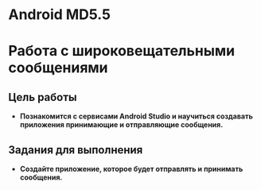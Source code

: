 # Android MD5.5

# Работа с широковещательными сообщениями

## Цель работы

- **Познакомится с сервисами Android Studio и научиться создавать приложения принимающие и отправляющие сообщения.**

## Задания для выполнения

- **Создайте приложение, которое будет отправлять и принимать сообщения.**
